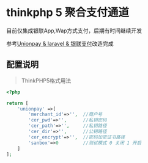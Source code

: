 # thinkphp 5 聚合支付通道

目前仅集成银联App,Wap方式支付，后期有时间继续开发

参考[Unionpay & laravel & 银联支付](https://github.com/hyperbolaa/Unionpay)改造完成

## 配置说明
>ThinkPHP5格式用法
```php
<?php

return [
    'unionpay' =>[
        'merchant_id'=>'',  //商户号
        'cer_pwd'=>'',      //私钥密码
        'cer_path'=>'',     //私钥路径
        'cer_dir'=>'',      //公钥路径
        'cer_encrypt'=>'',  //密码加密证书路径
        'sanbox'=>0         //测试模式 0 关闭 1 开启
    ]
];
```


